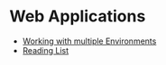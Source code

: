 # Web Applications

* [Working with multiple Environments](./environment-variables.md)
* [Reading List](./reading.md)